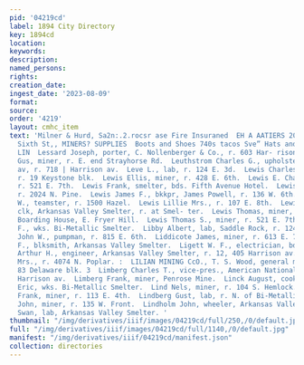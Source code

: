 ```yaml
---
pid: '04219cd'
label: 1894 City Directory
key: 1894cd
location: 
keywords: 
description: 
named_persons: 
rights: 
creation_date: 
ingest_date: '2023-08-09'
format: 
source: 
order: '4219'
layout: cmhc_item
text: 'Milner & Hurd, Sa2n:.2.rocsr ase Fire Insuraned  EH A AATIERS 208 and 219 E.
  Sixth St,, MINERS? SUPPLIES  Boots and Shoes 740s tacos Sve” Hats and Caps        164
  LIN  Lessard Joseph, porter, C. Nollenberger & Co., r. 603 Har- rison av.  Lessley
  Gus, miner, r. E. end Strayhorse Rd.  Leuthstrom Charles G., upholsterer, 706 Harrison
  av, r. 718 | Harrison av.  Leve L., lab, r. 124 E. 3d.  Lewis Charles, pampman,
  r. 19 Keystone blk.  Lewis Ellis, miner, r. 428 E. 6th.  Lewis E. Channing, miner,
  r. 521 E. 7th.  Lewis Frank, smelter, bds. Fifth Avenue Hotel.  Lewis Hattie Mrs.,
  r. 2024 N. Pine.  Lewis James F., bkkpr, James Powell, r. 136 W. 6th.  Lewis James
  W., teamster, r. 1500 Hazel.  Lewis Lillie Mrs., r. 107 E. 8th.  Lewis Myron §.,
  clk, Arkansas Valley Smelter, r. at Smel- ter.  Lewis Thomas, miner, bds. El] Paso
  Boarding House, E. Fryer Hill.  Lewis Thomas S., miner, r. 521 E. 7th.  Lewis W.
  F., wks. Bi-Metallic Smelter.  Libby Albert, lab, Saddle Rock, r. 124 EK. 3d.  Lickfold
  John W., pumpman, r. 815 E. 6th.  Liddicote James, miner, r. 613 E. 7th.  Lidy J.
  F., blksmith, Arkansas Valley Smelter.  Ligett W. F., electrician, bds. 1315 Poplar.  Light
  Arthur H., engineer, Arkansas Valley Smelter, r. 12, 405 Harrison av.  Light Lizzie
  Mrs., r. 4074 N. Poplar. :  LILIAN MINING CcO., T. S. Wood, general manager, 2 and
  83 Delaware blk. 3  Limberg Charles T., vice-pres., American National Bank, r. 810
  Harrison av.  Limberg Frank, miner, Penrose Mine.  Linck August, cook, G. G. Tucker.  Lind
  Eric, wks. Bi-Metallic Smelter.  Lind Nels, miner, r. 104 S. Hemlock.  Lindberg
  Frank, miner, r. 113 E. 4th.  Lindberg Gust, lab, r. N. of Bi-Metallic Smelter.  Lindgren
  John, miner, r. 135 W. Front.  Lindholm John, wheeler, Arkansas Valley Smelter.  Lindholm
  Swan, lab, Arkansas Valley Smelter. '
thumbnail: "/img/derivatives/iiif/images/04219cd/full/250,/0/default.jpg"
full: "/img/derivatives/iiif/images/04219cd/full/1140,/0/default.jpg"
manifest: "/img/derivatives/iiif/04219cd/manifest.json"
collection: directories
---
```

